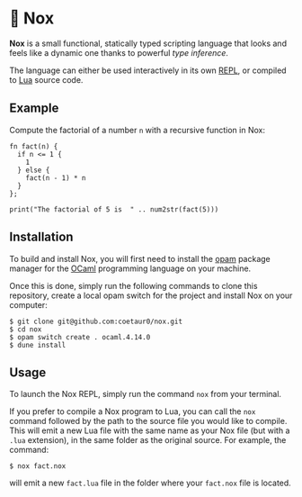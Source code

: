 # :night_with_stars: Nox

**Nox** is a small functional, statically typed scripting language that looks and feels like a dynamic one thanks to powerful *type inference*.

The language can either be used interactively in its own [REPL](https://en.wikipedia.org/wiki/Read%E2%80%93eval%E2%80%93print_loop), or compiled to [Lua](https://www.lua.org/) source code.

## Example

Compute the factorial of a number `n` with a recursive function in Nox:

```
fn fact(n) {
  if n <= 1 {
    1
  } else {
    fact(n - 1) * n
  }
};

print("The factorial of 5 is  " .. num2str(fact(5)))
```

## Installation

To build and install Nox, you will first need to install the [opam](https://opam.ocaml.org/) package manager for the [OCaml](https://ocaml.org/) programming language on your machine.

Once this is done, simply run the following commands to clone this repository, create a local opam switch for the project and install Nox on your computer:

```
$ git clone git@github.com:coetaur0/nox.git
$ cd nox
$ opam switch create . ocaml.4.14.0
$ dune install
```

## Usage

To launch the Nox REPL, simply run the command `nox` from your terminal.

If you prefer to compile a Nox program to Lua, you can call the `nox` command followed by the path to the source file you would like to compile.
This will emit a new Lua file with the same name as your Nox file (but with a `.lua` extension), in the same folder as the original source.
For example, the command:
```
$ nox fact.nox
```
will emit a new `fact.lua` file in the folder where your `fact.nox` file is located. 
